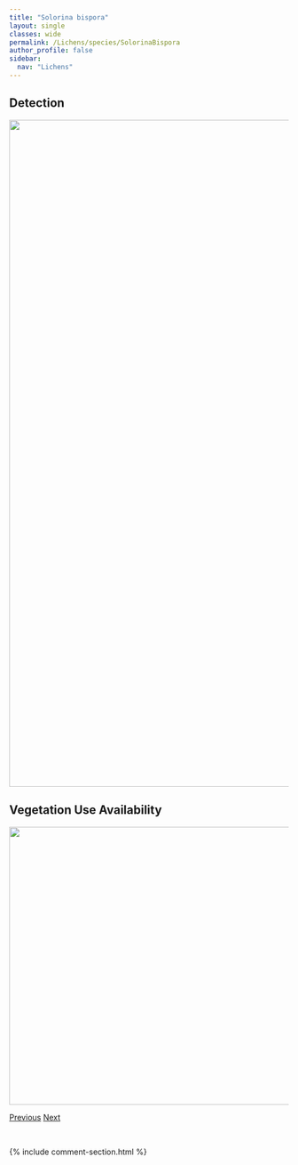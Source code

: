```yaml
---
title: "Solorina bispora"
layout: single
classes: wide
permalink: /Lichens/species/SolorinaBispora
author_profile: false
sidebar:
  nav: "Lichens"
---
```


<h2>Detection</h2>

<a href="https://drive.google.com/uc?export=view&id=18HjzmnN4n_MBdJ4elO8-EsjMeQGZVhcA">
<img src="https://drive.google.com/uc?export=view&id=18HjzmnN4n_MBdJ4elO8-EsjMeQGZVhcA" height = "1200" width = "800">
</a>


<h2>Vegetation Use Availability</h2>

<a href="https://drive.google.com/uc?export=view&id=19ttpbvSYIiwJgKClOssOmfgqA5r_RdPL">
<img src="https://drive.google.com/uc?export=view&id=19ttpbvSYIiwJgKClOssOmfgqA5r_RdPL" height = "500" width = "1000">
</a>


<a href="/DevelopmentWebsite/Lichens/species/SarcogyneWheeleri" class="pagination--pager" title="Sarcogyne wheeleri">Previous</a> <a href="/DevelopmentWebsite/Lichens/species/SolorinaCrocea" class="pagination--pager" title="Solorina crocea">Next</a>

<p>&nbsp;</p>

{% include comment-section.html %}
